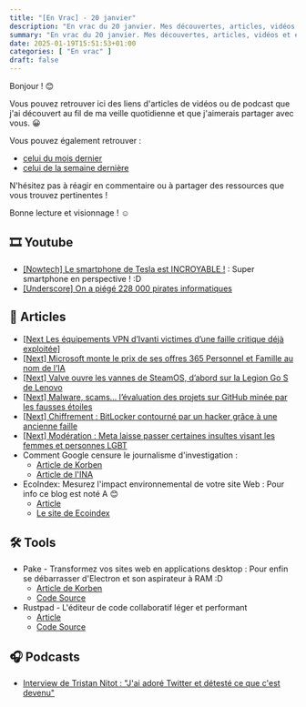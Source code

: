 ```yaml
---
title: "[En Vrac] - 20 janvier"
description: "En vrac du 20 janvier. Mes découvertes, articles, vidéos et écoute qui m'ont intéressé et que je veux partager."
summary: "En vrac du 20 janvier. Mes découvertes, articles, vidéos et écoute qui m'ont intéressé et que je veux partager."
date: 2025-01-19T15:51:53+01:00
categories: [ "En vrac" ]
draft: false
---
```


Bonjour ! 😊

Vous pouvez retrouver ici des liens d'articles de vidéos ou de podcast que j'ai découvert au fil de ma veille quotidienne et que j'aimerais partager avec vous. 😀

Vous pouvez également retrouver :
- [celui du mois dernier](https://blog.victorprouff.fr/en-vracs/2025-01-02-en-vrac-d%C3%A9cembre-2024/)
- [celui de la semaine dernière](https://blog.victorprouff.fr/en-vracs/2025-01-15-en-vrac/)

N'hésitez pas à réagir en commentaire ou à partager des ressources que vous trouvez pertinentes !

Bonne lecture et visionnage ! ☺️

## 🎞️ Youtube
- [[Nowtech] Le smartphone de Tesla est INCROYABLE !](https://www.youtube.com/watch?v=0wX7RjYLgQ4) : Super smartphone en perspective ! :D
- [[Underscore] On a piégé 228 000 pirates informatiques](https://www.youtube.com/watch?v=kE3rGmoSOqs)

## 📖 Articles
- [[Next Les équipements VPN d’Ivanti victimes d’une faille critique déjà exploitée]](https://next.ink/164841/les-equipements-vpn-divanti-victimes-dune-faille-critique-deja-exploitee/)
- [[Next] Microsoft monte le prix de ses offres 365 Personnel et Famille au nom de l’IA](https://next.ink/166124/microsoft-monte-le-prix-de-ses-offres-365-personnel-et-famille-au-nom-de-lia/)
- [[Next] Valve ouvre les vannes de SteamOS, d’abord sur la Legion Go S de Lenovo](https://next.ink/164464/valve-ouvre-les-vannes-de-steamos-dabord-sur-la-legion-go-s-de-lenovo/)
- [[Next] Malware, scams… l’évaluation des projets sur GitHub minée par les fausses étoiles](https://next.ink/163691/malware-scams-levaluation-des-projets-sur-github-minee-par-les-fausses-etoiles/)
- [[Next] Chiffrement : BitLocker contourné par un hacker grâce à une ancienne faille](https://next.ink/163805/chiffrement-bitlocker-contourne-par-un-hacker-grace-a-une-ancienne-faille/)
- [[Next] Modération : Meta laisse passer certaines insultes visant les femmes et personnes LGBT](https://next.ink/164445/moderation-meta-laisse-passer-certaines-insultes-visant-les-femmes-et-les-personnes-lgbt/)
- Comment Google censure le journalisme d'investigation :
    - [Article de Korben](https://korben.info/google-censure-journalisme-investigation-dereferencement.html)
    - [Article de l'INA](https://larevuedesmedias.ina.fr/google-dereferencement-desinformation-enquete-journalisme)
- EcoIndex: Mesurez l'impact environnemental de votre site Web : Pour info ce blog est noté A 😊
    - [Article](https://www.geeek.org/rgesn-ecoconception-ecoindex/)
    - [Le site de Ecoindex](https://www.ecoindex.fr/)

## 🛠️ Tools
- Pake - Transformez vos sites web en applications desktop : Pour enfin se débarrasser d'Electron et son aspirateur à RAM :D
    - [Article de Korben](https://korben.info/pake-transformez-sites-web-applications-desktop.html)
    - [Code Source](https://github.com/tw93/Pake)
- Rustpad - L'éditeur de code collaboratif léger et performant
    - [Article](https://korben.info/rustpad-editeur-code-collaboratif-temps-reel.html)
    - [Code Source](https://github.com/ekzhang/rustpad)

## 🎧 Podcasts
- [Interview de Tristan Nitot : "J'ai adoré Twitter et détesté ce que c'est devenu"](https://www.davanac.io/jai-adore-twitter-et-deteste-ce-que-cest-devenu-tristan-nitot/)
